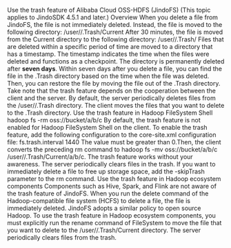 Use the trash feature of Alibaba Cloud OSS-HDFS (JindoFS)
(This topic applies to JindoSDK 4.5.1 and later.)
Overview
When you delete a file from JindoFS, the file is not immediately deleted. Instead, the file is moved to the following directory:
/user/<username>/.Trash/Current
 After 30 minutes, the file is moved from the Current directory to the following directory:
/user/<username>/.Trash/<timestamp>
Files that are deleted within a specific period of time are moved to a directory that has a timestamp. The timestamp indicates the time when the files were deleted and functions as a checkpoint. The directory is permanently deleted after **seven days**. Within seven days after you delete a file, you can find the file in the .Trash directory based on the time when the file was deleted. Then, you can restore the file by moving the file out of the .Trash directory. 
Take note that the trash feature depends on the cooperation between the client and the server. By default, the server periodically deletes files from the /user/<username>/.Trash directory. The client moves the files that you want to delete to the .Trash directory. 
Use the trash feature in Hadoop FileSystem Shell
hadoop fs -rm oss://bucket/a/b/c
By default, the trash feature is not enabled for Hadoop FileSystem Shell on the client. To enable the trash feature, add the following configuration to the core-site.xml configuration file:
<property>
<name>fs.trash.interval</name>
<value>1440</value>
</property>
The value must be greater than 0.Then, the client converts the preceding rm command to hadoop fs -mv oss://bucket/a/b/c /user/<username>/.Trash/Current/a/b/c. The trash feature works without your awareness. The server periodically clears files in the trash. If you want to immediately delete a file to free up storage space, add the -skipTrash parameter to the rm command. 
Use the trash feature in Hadoop ecosystem components
Components such as Hive, Spark, and Flink are not aware of the trash feature of JindoFS. When you run the delete command of the Hadoop-compatible file system (HCFS) to delete a file, the file is immediately deleted. JindoFS adopts a similar policy to open source Hadoop. To use the trash feature in Hadoop ecosystem components, you must explicitly run the rename command of FileSystem to move the file that you want to delete to the /user/<username>/.Trash/Current directory. The server periodically clears files from the trash.  


